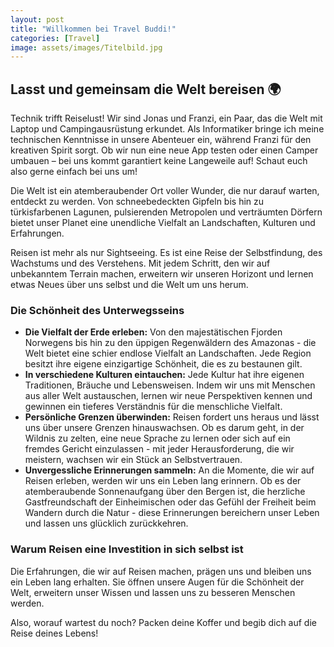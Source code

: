 ```yaml
---
layout: post
title: "Willkommen bei Travel Buddi!"
categories: [Travel]
image: assets/images/Titelbild.jpg
---
```



## Lasst und gemeinsam die Welt bereisen 🌍

Technik trifft Reiselust! Wir sind Jonas und Franzi, ein Paar, das die Welt mit Laptop und Campingausrüstung erkundet. Als Informatiker bringe ich meine technischen Kenntnisse in unsere Abenteuer ein, während Franzi für den kreativen Spirit sorgt. Ob wir nun eine neue App testen oder einen Camper umbauen – bei uns kommt garantiert keine Langeweile auf! Schaut euch also gerne einfach bei uns um!

Die Welt ist ein atemberaubender Ort voller Wunder, die nur darauf warten, entdeckt zu werden. Von schneebedeckten Gipfeln bis hin zu türkisfarbenen Lagunen, pulsierenden Metropolen und verträumten Dörfern bietet unser Planet eine unendliche Vielfalt an Landschaften, Kulturen und Erfahrungen. 

Reisen ist mehr als nur Sightseeing. Es ist eine Reise der Selbstfindung, des Wachstums und des Verstehens. Mit jedem Schritt, den wir auf unbekanntem Terrain machen, erweitern wir unseren Horizont und lernen etwas Neues über uns selbst und die Welt um uns herum.

### Die Schönheit des Unterwegsseins

* **Die Vielfalt der Erde erleben:** Von den majestätischen Fjorden Norwegens bis hin zu den üppigen Regenwäldern des Amazonas - die Welt bietet eine schier endlose Vielfalt an Landschaften. Jede Region besitzt ihre eigene einzigartige Schönheit, die es zu bestaunen gilt.
* **In verschiedene Kulturen eintauchen:** Jede Kultur hat ihre eigenen Traditionen, Bräuche und Lebensweisen. Indem wir uns mit Menschen aus aller Welt austauschen, lernen wir neue Perspektiven kennen und gewinnen ein tieferes Verständnis für die menschliche Vielfalt.
* **Persönliche Grenzen überwinden:** Reisen fordert uns heraus und lässt uns über unsere Grenzen hinauswachsen. Ob es darum geht, in der Wildnis zu zelten, eine neue Sprache zu lernen oder sich auf ein fremdes Gericht einzulassen - mit jeder Herausforderung, die wir meistern, wachsen wir ein Stück an Selbstvertrauen.
* **Unvergessliche Erinnerungen sammeln:** An die Momente, die wir auf Reisen erleben, werden wir uns ein Leben lang erinnern. Ob es der atemberaubende Sonnenaufgang über den Bergen ist, die herzliche Gastfreundschaft der Einheimischen oder das Gefühl der Freiheit beim Wandern durch die Natur - diese Erinnerungen bereichern unser Leben und lassen uns glücklich zurückkehren.

### Warum Reisen eine Investition in sich selbst ist

Die Erfahrungen, die wir auf Reisen machen, prägen uns und bleiben uns ein Leben lang erhalten. Sie öffnen unsere Augen für die Schönheit der Welt, erweitern unser Wissen und lassen uns zu besseren Menschen werden. 

Also, worauf wartest du noch? Packen deine Koffer und begib dich auf die Reise deines Lebens!